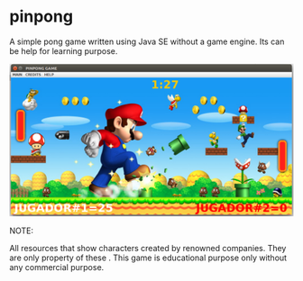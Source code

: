 # pinpong
A simple pong game written using Java SE without a game engine. Its can be help for learning purpose.



![Alt text](resources/images/screenshots/Screenshot-from-2016-01-20-16_24_4.png?raw=true "Title")


NOTE:

All resources that show characters created by renowned companies. They are only property of these .
This game is educational purpose only without any commercial purpose.

